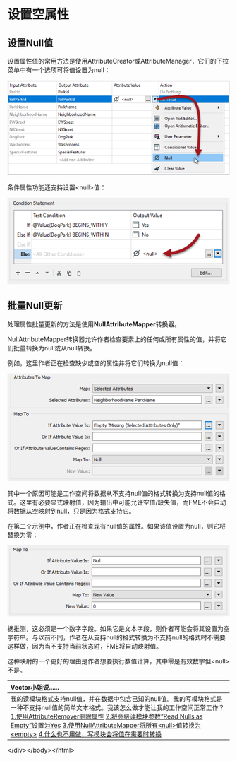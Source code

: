 # 设置空属性

## 设置Null值

设置属性值的常用方法是使用AttributeCreator或AttributeManager，它们的下拉菜单中有一个选项可将值设置为null：

[![](../../.gitbook/assets/img1.024.settingnull.png)](https://github.com/domix2000/FMETraining/blob/Desktop-Advanced-2018/DesktopAdvanced1Attributes/Images/Img1.024.SettingNull.png)

条件属性功能还支持设置&lt;null&gt;值：

[![](../../.gitbook/assets/img1.025.settingconditionalnull.png)](https://github.com/domix2000/FMETraining/blob/Desktop-Advanced-2018/DesktopAdvanced1Attributes/Images/Img1.025.SettingConditionalNull.png)

## 批量Null更新

处理属性批量更新的方法是使用**NullAttributeMapper**转换器。

NullAttributeMapper转换器允许作者检查要素上的任何或所有属性的值，并将它们批量转换为null或从null转换。

例如，这里作者正在检查缺少或空的属性并将它们转换为null值：

[![](../../.gitbook/assets/img1.026.nullattrmapperexample1.png)](https://github.com/domix2000/FMETraining/blob/Desktop-Advanced-2018/DesktopAdvanced1Attributes/Images/Img1.026.NullAttrMapperExample1.png)

其中一个原因可能是工作空间将数据从不支持null值的格式转换为支持null值的格式。这里有必要显式映射值，因为输出中可能允许空值/缺失值，而FME不会自动将数据从空映射到null，只是因为格式支持它。

在第二个示例中，作者正在检查现有null值的属性。如果该值设置为null，则它将替换为零：

[![](../../.gitbook/assets/img1.027.nullattrmapperexample2.png)](https://github.com/domix2000/FMETraining/blob/Desktop-Advanced-2018/DesktopAdvanced1Attributes/Images/Img1.027.NullAttrMapperExample2.png)

据推测，这必须是一个数字字段。如果它是文本字段，则作者可能会将其设置为空字符串。与以前不同，作者在从支持null的格式转换为不支持null的格式时不需要这样做，因为当不支持当前状态时，FME将自动映射值。

这种映射的一个更好的理由是作者想要执行数值计算，其中零是有效数字但&lt;null&gt;不是。

|  Vector小姐说...... |
| :--- |
|  我的读模块格式支持null值，并在数据中包含已知的null值。我的写模块格式是一种不支持null值的简单文本格式。我该怎么做才能让我的工作空间正常工作？  [1.使用AttributeRemover删除属性](http://52.73.3.37/fmedatastreaming/Manual/QAResponse2017.fmw?chapter=15&question=4&answer=1&DestDataset_TEXTLINE=C%3A%5CFMEOutput%5CQAResponse.html) [2.将高级读模块参数“Read Nulls as Empty”设置为Yes](http://52.73.3.37/fmedatastreaming/Manual/QAResponse2017.fmw?chapter=15&question=4&answer=2&DestDataset_TEXTLINE=C%3A%5CFMEOutput%5CQAResponse.html) [3.使用NullAttributeMapper将所有&lt;null&gt;值转换为&lt;empty&gt;](http://52.73.3.37/fmedatastreaming/Manual/QAResponse2017.fmw?chapter=15&question=4&answer=3&DestDataset_TEXTLINE=C%3A%5CFMEOutput%5CQAResponse.html) [4.什么也不用做，写模块会将值在需要时转换](http://52.73.3.37/fmedatastreaming/Manual/QAResponse2017.fmw?chapter=15&question=4&answer=4&DestDataset_TEXTLINE=C%3A%5CFMEOutput%5CQAResponse.html) |

&lt;/div&gt;&lt;/body&gt;&lt;/html&gt;

